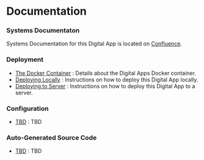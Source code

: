 # Documentation

### Systems Documentaton

Systems Documentation for this Digital App is located on [Confluence](https://myesure.atlassian.net/wiki/).

### Deployment

* [The Docker Container](DOCKER_CONTAINER.md) : Details about the Digital Apps Docker container.
* [Deploying Locally](DEPLOY-LOCALLY.md) : Instructions on how to deploy this Digital App locally.
* [Deploying to Server](DEPLOY-SERVER.md) : Instructions on how to deploy this Digital App to a server.

### Configuration

* [TBD](TBD.md) : TBD

### Auto-Generated Source Code

* [TBD](TBD.md) : TBD
